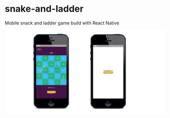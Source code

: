 # snake-and-ladder

Mobile snack and ladder game build with React Native

<img src="./snake-and-leader.png">